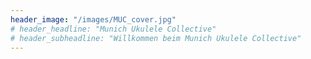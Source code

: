 ```yaml
---
header_image: "/images/MUC_cover.jpg"
# header_headline: "Munich Ukulele Collective"
# header_subheadline: "Willkommen beim Munich Ukulele Collective"
---
```

